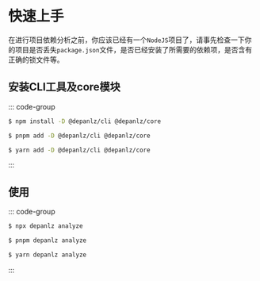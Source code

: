 # 快速上手
在进行项目依赖分析之前，你应该已经有一个`NodeJS`项目了，请事先检查一下你的项目是否丢失`package.json`文件，是否已经安装了所需要的依赖项，是否含有正确的锁文件等。

## 安装CLI工具及core模块
::: code-group

```sh [npm]
$ npm install -D @depanlz/cli @depanlz/core
```

```sh [pnpm]
$ pnpm add -D @depanlz/cli @depanlz/core 
```

```sh [yarn]
$ yarn add -D @depanlz/cli @depanlz/core 
```

:::

## 使用
::: code-group

```sh [npm]
$ npx depanlz analyze
```

```sh [pnpm]
$ pnpm depanlz analyze 
```

```sh [yarn]
$ yarn depanlz analyze 
```

:::
